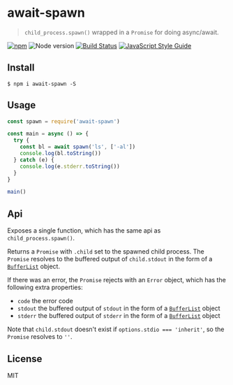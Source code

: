 # await-spawn

> `child_process.spawn()` wrapped in a `Promise` for doing async/await.

[![npm](https://img.shields.io/npm/v/await-spawn.svg)](https://www.npmjs.com/package/await-spawn)
![Node version](https://img.shields.io/node/v/await-spawn.svg)
[![Build Status](https://travis-ci.org/ralphtheninja/await-spawn.svg?branch=master)](https://travis-ci.org/ralphtheninja/await-spawn)
[![JavaScript Style Guide](https://img.shields.io/badge/code_style-standard-brightgreen.svg)](https://standardjs.com)

## Install

```
$ npm i await-spawn -S
```

## Usage

```js
const spawn = require('await-spawn')

const main = async () => {
  try {
    const bl = await spawn('ls', ['-al'])
    console.log(bl.toString())
  } catch (e) {
    console.log(e.stderr.toString())
  }
}

main()
```

## Api

Exposes a single function, which has the same api as `child_process.spawn()`.

Returns a `Promise` with `.child` set to the spawned child process. The `Promise` resolves to the buffered output of `child.stdout` in the form of a [`BufferList`] object.

If there was an error, the `Promise` rejects with an `Error` object, which has the following extra properties:

* `code` the error code
* `stdout` the buffered output of `stdout` in the form of a [`BufferList`] object
* `stderr` the buffered output of `stderr` in the form of a [`BufferList`] object

Note that `child.stdout` doesn't exist if `options.stdio === 'inherit'`, so the `Promise` resolves to `''`.

## License

MIT

[`BufferList`]: https://github.com/rvagg/bl
